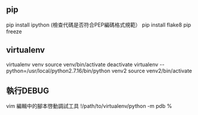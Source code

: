 ## pip
pip install ipython
(檢查代碼是否符合PEP編碼格式規範）
pip install flake8
pip freeze

## virtualenv
virtualenv venv
source venv/bin/activate
deactivate
virtualenv --python=/usr/local/python2.7.16/bin/python venv2
source venv2/bin/activate

## 執行DEBUG
vim 編輯中的腳本啓動調試工具
!/path/to/virtualenv/python -m pdb %

